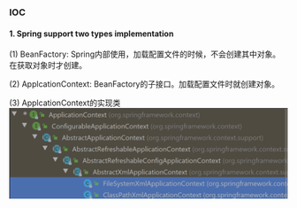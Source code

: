 ### IOC

#### 1. Spring support two types implementation

 (1) BeanFactory: Spring内部使用，加载配置文件的时候，不会创建其中对象。在获取对象时才创建。

 (2) ApplcationContext: BeanFactory的子接口。加载配置文件时就创建对象。

 (3) ApplcationContext的实现类   ![image-20210407143553768](spring5\image-20210407143553768.png)




